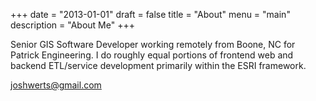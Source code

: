 +++
date = "2013-01-01"
draft = false
title = "About"
menu = "main"
description = "About Me"
+++

Senior GIS Software Developer working remotely from Boone, NC for Patrick Engineering. I do roughly equal portions of frontend web and backend ETL/service development primarily within the ESRI framework.  

<a href="mailto:joshwerts@gmail.com">joshwerts@gmail.com</a>
